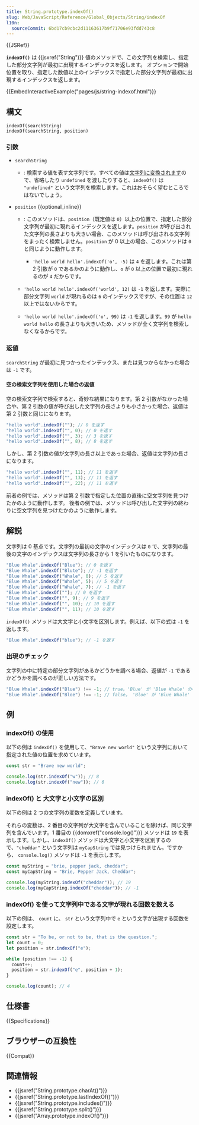 ```yaml
---
title: String.prototype.indexOf()
slug: Web/JavaScript/Reference/Global_Objects/String/indexOf
l10n:
  sourceCommit: 6bd17cb9cbc2d11163617b9f71706e93fdd743c8
---
```


{{JSRef}}

**`indexOf()`** は {{jsxref("String")}} 値のメソッドで、この文字列を検索し、指定した部分文字列が最初に出現するインデックスを返します。 オプションで開始位置を取り、指定した数値以上のインデックスで指定した部分文字列が最初に出現するインデックスを返します。

{{EmbedInteractiveExample("pages/js/string-indexof.html")}}

## 構文

```js-nolint
indexOf(searchString)
indexOf(searchString, position)
```

### 引数

- `searchString`

  - : 検索する値を表す文字列です。すべての値は[文字列に変換されます](/ja/docs/Web/JavaScript/Reference/Global_Objects/String#文字列変換)ので、省略したり `undefined` を渡したりすると、`indexOf()` は `"undefined"` という文字列を検索します。これはおそらく望むところではないでしょう。

- `position` {{optional_inline}}

  - : このメソッドは、`position`（既定値は `0`）以上の位置で、指定した部分文字列が最初に現れるインデックスを返します。`position` が呼び出された文字列の長さよりも大きい場合、このメソッドは呼び出される文字列をまったく検索しません。`position` が 0 以上の場合、このメソッドは `0` と同じように動作します。

    - `'hello world hello'.indexOf('o', -5)` は `4` を返します。これは第 2 引数が `0` であるかのように動作し、`o` が `0` 以上の位置で最初に現れるのが `4` だからです。

  - `'hello world hello'.indexOf('world', 12)` は `-1` を返します。実際に部分文字列 `world` が現れるのは `6` のインデックスですが、その位置は `12` 以上ではないからです。

  - `'hello world hello'.indexOf('o', 99)` は `-1` を返します。`99` が `hello world hello` の長さよりも大きいため、メソッドが全く文字列を検索しなくなるからです。

### 返値

`searchString` が最初に見つかったインデックス、または見つからなかった場合は `-1` です。

#### 空の検索文字列を使用した場合の返値

空の検索文字列で検索すると、奇妙な結果になります。第 2 引数がなかった場合や、第 2 引数の値が呼び出した文字列の長さよりも小さかった場合、返値は第 2 引数と同じになります。

```js
"hello world".indexOf(""); // 0 を返す
"hello world".indexOf("", 0); // 0 を返す
"hello world".indexOf("", 3); // 3 を返す
"hello world".indexOf("", 8); // 8 を返す
```

しかし、第 2 引数の値が文字列の長さ以上であった場合、返値は文字列の長さになります。

```js
"hello world".indexOf("", 11); // 11 を返す
"hello world".indexOf("", 13); // 11 を返す
"hello world".indexOf("", 22); // 11 を返す
```

前者の例では、メソッドは第 2 引数で指定した位置の直後に空文字列を見つけたかのように動作します。 後者の例では、メソッドは呼び出した文字列の終わりに空文字列を見つけたかのように動作します。

## 解説

文字列は 0 基点です。文字列の最初の文字のインデックスは `0` で、文字列の最後の文字のインデックスは文字列の長さから 1 を引いたものになります。

```js
"Blue Whale".indexOf("Blue"); // 0 を返す
"Blue Whale".indexOf("Blute"); // -1 を返す
"Blue Whale".indexOf("Whale", 0); // 5 を返す
"Blue Whale".indexOf("Whale", 5); // 5 を返す
"Blue Whale".indexOf("Whale", 7); // -1 を返す
"Blue Whale".indexOf(""); // 0 を返す
"Blue Whale".indexOf("", 9); // 9 を返す
"Blue Whale".indexOf("", 10); // 10 を返す
"Blue Whale".indexOf("", 11); // 10 を返す
```

`indexOf()` メソッドは大文字と小文字を区別します。例えば、以下の式は `-1` を返します。

```js
"Blue Whale".indexOf("blue"); // -1 を返す
```

### 出現のチェック

文字列の中に特定の部分文字列があるかどうかを調べる場合、返値が `-1` であるかどうかを調べるのが正しい方法です。

```js
"Blue Whale".indexOf("Blue") !== -1; // true。'Blue' が 'Blue Whale' の中で見つかった
"Blue Whale".indexOf("Bloe") !== -1; // false。 'Bloe' が 'Blue Whale' の中で見つからなかった
```

## 例

### indexOf() の使用

以下の例は `indexOf()` を使用して、`"Brave new world"` という文字列において指定された値の位置を求めています。

```js
const str = "Brave new world";

console.log(str.indexOf("w")); // 8
console.log(str.indexOf("new")); // 6
```

### indexOf() と 大文字と小文字の区別

以下の例は 2 つの文字列の変数を定義しています。

それらの変数は、2 番目の文字列が大文字を含んでいることを除けば、同じ文字列を含んでいます。1 番目の {{domxref("console.log()")}} メソッドは `19` を表示します。しかし、`indexOf()` メソッドは大文字と小文字を区別するので、`"cheddar"` という文字列は `myCapString` では見つけられません。ですから、 `console.log()` メソッドは `-1` を表示します。

```js
const myString = "brie, pepper jack, cheddar";
const myCapString = "Brie, Pepper Jack, Cheddar";

console.log(myString.indexOf("cheddar")); // 19
console.log(myCapString.indexOf("cheddar")); // -1
```

### indexOf() を使って文字列中である文字が現れる回数を数える

以下の例は、 `count` に、 `str` という文字列中で `e` という文字が出現する回数を設定します。

```js
const str = "To be, or not to be, that is the question.";
let count = 0;
let position = str.indexOf("e");

while (position !== -1) {
  count++;
  position = str.indexOf("e", position + 1);
}

console.log(count); // 4
```

## 仕様書

{{Specifications}}

## ブラウザーの互換性

{{Compat}}

## 関連情報

- {{jsxref("String.prototype.charAt()")}}
- {{jsxref("String.prototype.lastIndexOf()")}}
- {{jsxref("String.prototype.includes()")}}
- {{jsxref("String.prototype.split()")}}
- {{jsxref("Array.prototype.indexOf()")}}
